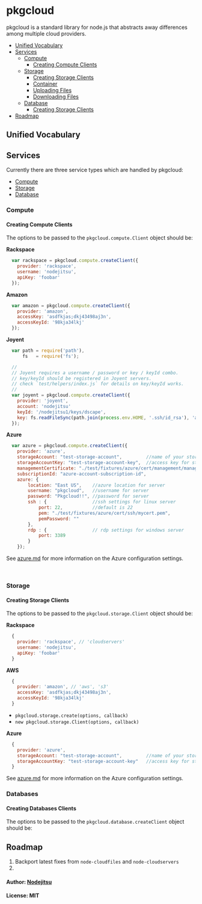 # pkgcloud 

pkgcloud is a standard library for node.js that abstracts away differences among multiple cloud providers.

* [Unified Vocabulary](#unified-vocabulary)
* [Services](#components)
  * [Compute](#compute)
    * [Creating Compute Clients](#creating-compute-clients)
  * [Storage](#storage)
    * [Creating Storage Clients](#creating-storage-clients)
    * [Container](#container)
    * [Uploading Files](#uploading)
    * [Downloading Files](#downloading)
  * [Database](#database)
    * [Creating Storage Clients](#creating-storage-clients)
* [Roadmap](#next-steps)

<a name="Unified Vocabulary"></a>
## Unified Vocabulary

<a name="services"></a>
## Services

Currently there are three service types which are handled by pkgcloud:

* [Compute](#compute)
* [Storage](#storage)
* [Database](#database)

<a name="compute"></a>
### Compute

<a name="creating-compute-clients"></a>
#### Creating Compute Clients
The options to be passed to the `pkgcloud.compute.Client` object should be:

**Rackspace**

``` js
  var rackspace = pkgcloud.compute.createClient({
    provider: 'rackspace',
    username: 'nodejitsu',
    apiKey: 'foobar'
  });
```

**Amazon**

``` js
  var amazon = pkgcloud.compute.createClient({
    provider: 'amazon',
    accessKey: 'asdfkjas;dkj43498aj3n',
    accessKeyId: '98kja34lkj'
  });
```

**Joyent**

``` js
  var path = require('path'),
      fs   = require('fs');

  //
  // Joyent requires a username / password or key / keyId combo.
  // key/keyId should be registered in Joyent servers.
  // check `test/helpers/index.js` for details on key/keyId works.
  //
  var joyent = pkgcloud.compute.createClient({
    provider: 'joyent',
    account: 'nodejitsu'
    keyId: '/nodejitsu1/keys/dscape',
    key: fs.readFileSync(path.join(process.env.HOME, '.ssh/id_rsa'), 'ascii')
  });
```

**Azure**

``` js
  var azure = pkgcloud.compute.createClient({
    provider: 'azure',
    storageAccount: "test-storage-account",			//name of your storage account
    storageAccountKey: "test-storage-account-key", 	//access key for storage account
    managementCertificate: "./test/fixtures/azure/cert/management/management.pem",
    subscriptionId: "azure-account-subscription-id",
    azure: {
        location: "East US",	//azure location for server
        username: "pkgcloud",	//username for server
        password: "Pkgcloud!!",	//password for server
        ssh : {					//ssh settings for linux server
            port: 22,			//default is 22
            pem: "./test/fixtures/azure/cert/ssh/mycert.pem",
            pemPassword: ""
        },
        rdp : {					// rdp settings for windows server
            port: 3389
        }
	});
```
See  [azure.md](docs/azure.md) for more information on the Azure configuration settings.

<br>


<a name="storage"></a>
### Storage

<a name="creating-storage-clients"></a>
#### Creating Storage Clients
The options to be passed to the `pkgcloud.storage.Client` object should be:

**Rackspace**

``` js
  {
    provider: 'rackspace', // 'cloudservers'
    username: 'nodejitsu',
    apiKey: 'foobar'
  }
```

**AWS**

``` js
  {
    provider: 'amazon', // 'aws', 's3'
    accessKey: 'asdfkjas;dkj43498aj3n',
    accessKeyId: '98kja34lkj'
  }
```

* `pkgcloud.storage.create(options, callback)`
* `new pkgcloud.storage.Client(options, callback)`

**Azure**

``` js
  {
    provider: 'azure',
    storageAccount: "test-storage-account",			//name of your storage account
    storageAccountKey: "test-storage-account-key"	//access key for storage account
  }
```
See  [azure.md](docs/azure.md) for more information on the Azure configuration settings.

<a name="database"></a>
### Databases

<a name="creating-databases-clients"></a>
#### Creating Databases Clients
The options to be passed to the `pkgcloud.database.createClient` object should be:


<a name="roadmap"></a>
## Roadmap

1. Backport latest fixes from `node-cloudfiles` and `node-cloudservers`
3. 

#### Author: [Nodejitsu](http://nodejitsu.com)
#### License: MIT